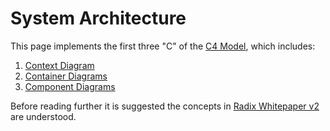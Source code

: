 # System Architecture

This page implements the first three "C" of the [C4 Model](https://c4model.com/), which includes:

1. [Context Diagram](c4_context.md)
2. [Container Diagrams](c4_container.md)
3. [Component Diagrams](c4_component.md)

Before reading further it is suggested the concepts in [Radix Whitepaper v2](https://papers.radixdlt.com/tempo/v2/) are understood.

